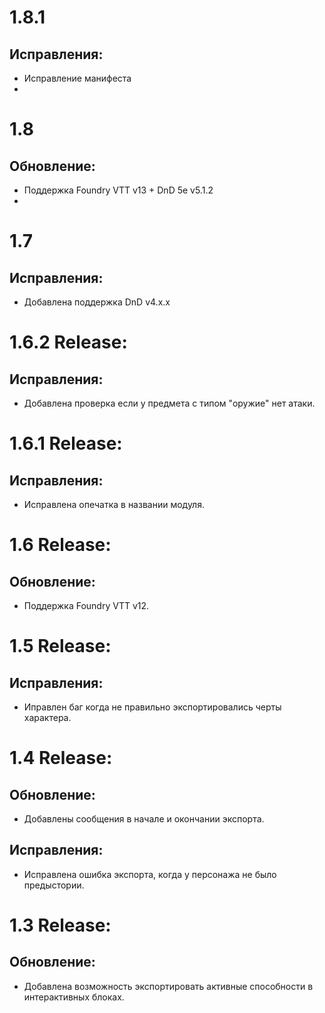 # 1.8.1
## Исправления:
-  Исправление манифеста
- 
# 1.8
## Обновление:
- Поддержка Foundry VTT v13 + DnD 5e v5.1.2
- 
# 1.7
## Исправления:
-  Добавлена поддержка DnD v4.x.x

# 1.6.2 Release:
## Исправления:
- Добавлена проверка если у предмета с типом "оружие" нет атаки.


# 1.6.1 Release:
## Исправления:
- Исправлена опечатка в названии модуля.

# 1.6 Release:
## Обновление:
- Поддержка Foundry VTT v12.

# 1.5 Release:
## Исправления:
- Иправлен баг когда не правильно экспортировались черты характера.

# 1.4 Release:
## Обновление:
- Добавлены сообщения в начале и окончании экспорта.
## Исправления:
- Исправлена ошибка экспорта, когда у персонажа не было предыстории.

# 1.3 Release:
## Обновление:
- Добавлена возможность экспортировать активные способности в интерактивных блоках.
